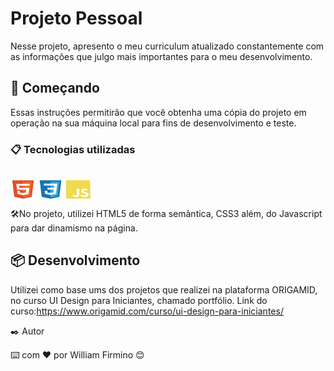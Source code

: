 # Projeto Pessoal

Nesse projeto, apresento o meu curriculum atualizado constantemente com as informações que julgo mais importantes para o meu desenvolvimento.


## 🚀 Começando

Essas instruções permitirão que você obtenha uma cópia do projeto em operação na sua máquina local para fins de desenvolvimento e teste.

### 📋 Tecnologias utilizadas

<div style="display: inline_block"><br>
<img align="center" alt="Will-HTML" height="30" width="40" src="https://raw.githubusercontent.com/devicons/devicon/master/icons/html5/html5-original.svg">
<img align="center" alt="Will-CSS" height="30" width="40" src="https://raw.githubusercontent.com/devicons/devicon/master/icons/css3/css3-original.svg">
<img align="center" alt="Will-Js" height="30" width="40" src="https://raw.githubusercontent.com/devicons/devicon/master/icons/javascript/javascript-plain.svg">
</div>

🛠️No projeto, utilizei HTML5 de forma semântica, CSS3 além, do Javascript para dar dinamismo na página.


## 📦 Desenvolvimento

Utilizei como base ums dos projetos que realizei na plataforma ORIGAMID, no curso UI Design para Iniciantes, chamado portfólio.
Link do curso:https://www.origamid.com/curso/ui-design-para-iniciantes/


✒️ Autor




⌨️ com ❤️ por William Firmino 😊

